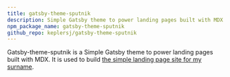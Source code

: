 ```yaml
---
title: gatsby-theme-sputnik
description: Simple Gatsby theme to power landing pages built with MDX
npm_package_name: gatsby-theme-sputnik
github_repo: keplersj/gatsby-theme-sputnik
---
```


Gatsby-theme-sputnik is a Simple Gatsby theme to power landing pages built with MDX. It is used to build [the simple landing page site for my surname](https://stickajones.org).

